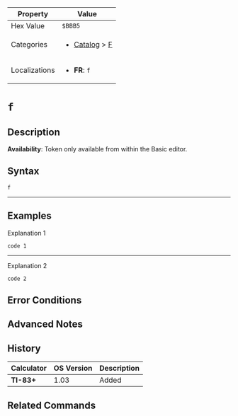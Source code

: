 | Property      | Value |
|---------------|-------|
| Hex Value     | `$BBB5`|
| Categories    | <ul><li>[Catalog](<../categories/Catalog.md>) > [F](<../categories/Catalog.md#F>)</li></ul> |
| Localizations | <ul><li><b>FR</b>: `f`</li></ul> |

# `f`

## Description



<b>Availability</b>: Token only available from within the Basic editor.

## Syntax
`f`

<hr>

## Examples

Explanation 1
```ti-basic
code 1
```
---
Explanation 2
```ti-basic
code 2
```

## Error Conditions


## Advanced Notes


## History
| Calculator | OS Version | Description |
|------------|------------|-------------|
| <b>TI-83+</b> | 1.03 | Added

## Related Commands

    